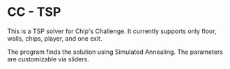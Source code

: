 # CC - TSP
This is a TSP solver for Chip's Challenge. It currently supports only floor, walls, chips, player, and one exit.

The program finds the solution using Simulated Annealing. The parameters are customizable via sliders.